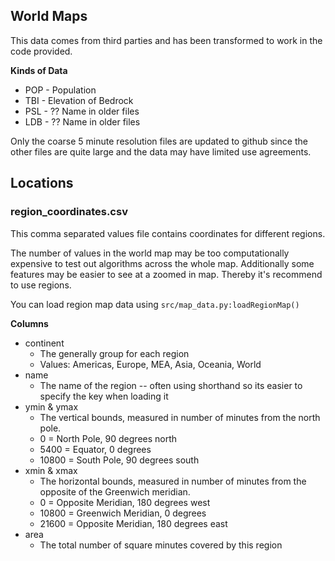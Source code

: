 ## World Maps ##
This data comes from third parties and has been transformed to work in the code provided.

**Kinds of Data**
* POP - Population
* TBI - Elevation of Bedrock
* PSL - ?? Name in older files
* LDB - ?? Name in older files

Only the coarse 5 minute resolution files are updated to github since the other files are quite large and the data may have limited use agreements.

## Locations ##

### region_coordinates.csv ###

This comma separated values file contains coordinates for different regions.

The number of values in the world map may be too computationally expensive to test out algorithms across the whole map.
Additionally some features may be easier to see at a zoomed in map.
Thereby it's recommend to use regions.

You can load region map data using `src/map_data.py:loadRegionMap()`

**Columns**
* continent
   * The generally group for each region
   * Values: Americas, Europe, MEA, Asia, Oceania, World
* name
   * The name of the region -- often using shorthand so its easier to specify the key when loading it
* ymin & ymax
   * The vertical bounds, measured in number of minutes from the north pole.
   * 0 = North Pole, 90 degrees north
   * 5400 = Equator, 0 degrees
   * 10800 = South Pole, 90 degrees south
* xmin & xmax
   * The horizontal bounds, measured in number of minutes from the opposite of the Greenwich meridian.
   * 0 = Opposite Meridian, 180 degrees west
   * 10800 = Greenwich Meridian, 0 degrees
   * 21600 = Opposite Meridian, 180 degrees east
* area 
   * The total number of square minutes covered by this region
